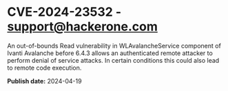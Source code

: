 # CVE-2024-23532 - support@hackerone.com

An out-of-bounds Read vulnerability in WLAvalancheService component of Ivanti Avalanche before 6.4.3 allows an authenticated remote attacker to perform denial of service attacks. In certain conditions this could also lead to remote code execution. 

**Publish date:** 2024-04-19
